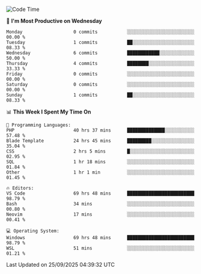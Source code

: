 <!--START_SECTION:waka-->
![Code Time](http://img.shields.io/badge/Code%20Time-5%2C960%20hrs%2048%20mins-blue)

📅 **I'm Most Productive on Wednesday** 

```text
Monday                   0 commits           ░░░░░░░░░░░░░░░░░░░░░░░░░   00.00 % 
Tuesday                  1 commits           ██░░░░░░░░░░░░░░░░░░░░░░░   08.33 % 
Wednesday                6 commits           ████████████░░░░░░░░░░░░░   50.00 % 
Thursday                 4 commits           ████████░░░░░░░░░░░░░░░░░   33.33 % 
Friday                   0 commits           ░░░░░░░░░░░░░░░░░░░░░░░░░   00.00 % 
Saturday                 0 commits           ░░░░░░░░░░░░░░░░░░░░░░░░░   00.00 % 
Sunday                   1 commits           ██░░░░░░░░░░░░░░░░░░░░░░░   08.33 % 
```


📊 **This Week I Spent My Time On** 

```text
💬 Programming Languages: 
PHP                      40 hrs 37 mins      ██████████████░░░░░░░░░░░   57.48 % 
Blade Template           24 hrs 45 mins      █████████░░░░░░░░░░░░░░░░   35.04 % 
CSS                      2 hrs 5 mins        █░░░░░░░░░░░░░░░░░░░░░░░░   02.95 % 
SQL                      1 hr 18 mins        ░░░░░░░░░░░░░░░░░░░░░░░░░   01.84 % 
Other                    1 hr 1 min          ░░░░░░░░░░░░░░░░░░░░░░░░░   01.45 % 

🔥 Editors: 
VS Code                  69 hrs 48 mins      █████████████████████████   98.79 % 
Bash                     34 mins             ░░░░░░░░░░░░░░░░░░░░░░░░░   00.80 % 
Neovim                   17 mins             ░░░░░░░░░░░░░░░░░░░░░░░░░   00.41 % 

💻 Operating System: 
Windows                  69 hrs 48 mins      █████████████████████████   98.79 % 
WSL                      51 mins             ░░░░░░░░░░░░░░░░░░░░░░░░░   01.21 % 
```


 Last Updated on 25/09/2025 04:39:32 UTC
<!--END_SECTION:waka-->
